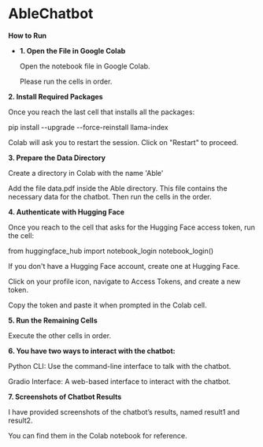 # AbleChatbot

**How to Run**

- **1. Open the File in Google Colab**

  Open the notebook file in Google Colab.

  Please run the cells in order.
  
     
**2. Install Required Packages**

  Once you reach the last cell that installs all the packages:

  pip install --upgrade --force-reinstall llama-index

  Colab will ask you to restart the session. Click on "Restart" to proceed.


**3. Prepare the Data Directory**

  Create a directory in Colab with the name 'Able'

  Add the file data.pdf inside the Able directory. This file contains the necessary data for the chatbot. Then run the cells in the order.


**4. Authenticate with Hugging Face**

  Once you reach to the cell that asks for the Hugging Face access token, run the cell:

  from huggingface_hub import notebook_login
  notebook_login()


  If you don't have a Hugging Face account, create one at Hugging Face.

  Click on your profile icon, navigate to Access Tokens, and create a new token.

  Copy the token and paste it when prompted in the Colab cell.

     
**5. Run the Remaining Cells**

  Execute the other cells in order.
     

**6. You have two ways to interact with the chatbot:**

  Python CLI: Use the command-line interface to talk with the chatbot.

  Gradio Interface: A web-based interface to interact with the chatbot.


**7. Screenshots of Chatbot Results**

  I have provided screenshots of the chatbot’s results, named result1 and result2.

  You can find them in the Colab notebook for reference.
